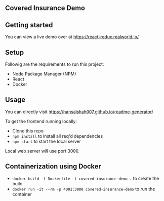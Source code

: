 ## Covered Insurance Demo

## Getting started

You can view a live demo over at https://react-redux.realworld.io/

## Setup

Followig are the requirements to run this project:

- Node Package Manager (NPM)
- React
- Docker

## Usage

You can directly visit
https://hansalshah007.github.io/readme-generator/

To get the frontend running locally:

- Clone this repo
- `npm install` to install all req'd dependencies
- `npm start` to start the local server

Local web server will use port 3000.

## Containerization using Docker

- `docker build -f Dockerfile -t covered-insurance-demo .` to create the build
- `docker run -it --rm -p 4001:3000 covered-insurance-demo` to run the container
